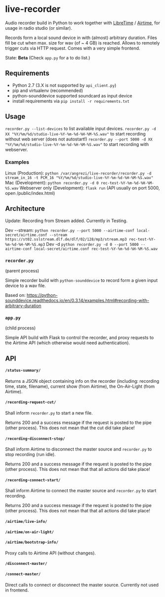 # live-recorder

Audio recorder build in Python to work together with [LibreTime](https://github.com/LibreTime/libretime) / [Airtime](https://www.airtime.pro/), for usage in radio studio (or similar).

Records form a local sound device in with (almost) arbitrary duration.
Files fill be cut when max. size for wav (of ~ 4 GB) is reached.
Allows to remotely trigger cuts via HTTP request. Comes with a very simple frontend.

State: **Beta** (Check `app.py` for a to do list.)

## Requirements

- Python 2.7 (3.X is not supported by `api_client.py`)
- pip and virtualenv (recommended)
- python-sounddevice supported soundcard as input device
- install requirements via `pip install -r requirements.txt`

## Usage

`recorder.py --list-devices` to list available input devices.
`recorder.py -d XX "%Y/%m/%d/studio-live-%Y-%m-%d-%H-%M-%S.wav"` to start recording without web server (does not autostart!)
`recorder.py --port 5000 -d XX "%Y/%m/%d/studio-live-%Y-%m-%d-%H-%M-%S.wav"` to start recording with webserver.

### Examples

Linux (Production): `python /var/angrezi/live-recorder/recorder.py -d stream_in_16 -t PCM_16 "%Y/%m/%d/studio-live-%Y-%m-%d-%H-%M-%S.wav"`
Mac (Development): `python recorder.py -d 0 rec-test-%Y-%m-%d-%H-%M-%S.wav`
Webserver only (Development): `flask run` (API usually on port 5000, open /public/index.html)

## Architecture

Update: Recording from Stream added. Currently in Testing.

Dev --stream: `python recorder.py --port 5000 --airtime-conf local-secret/airtime.conf --stream https://st02.sslstream.dlf.de/dlf/02/128/mp3/stream.mp3 rec-test-%Y-%m-%d-%H-%M-%S.mp3`
Dev -d `python recorder.py -d 0 --port 5000 --airtime-conf local-secret/airtime.conf rec-test-%Y-%m-%d-%H-%M-%S.wav`

### `recorder.py`

(parent process)

Simple recorder build with `python-sounddevice` to record form a given input device to a wav file.

Based on: https://python-sounddevice.readthedocs.io/en/0.3.14/examples.html#recording-with-arbitrary-duration

### `app.py`

(child process)

Simple API build with Flask to control the recorder, and proxy requests to the Airtime API (which otherwise would need authentication).

## API

#### `/status-summary/`

Returns a JSON object containing info on the recorder (including: recording time, state, filename), current show (from Airtime), the On-Air-Light (from Airtime).

#### `/recording-request-cut/`

Shall inform `recorder.py` to start a new file.

Returns 200 and a success message if the request is posted to the pipe (other process). This does not mean that the cut did take place!

#### `/recording-disconnect-stop/`

Shall inform Airtime to disconnect the master source and `recorder.py` to stop recording (run idle).

Returns 200 and a success message if the request is posted to the pipe (other process). This does not mean that that all actions did take place!

#### `/recording-connect-start/`

Shall inform Airtime to connect the master source and `recorder.py` to start recording.

Returns 200 and a success message if the request is posted to the pipe (other process). This does not mean that that all actions did take place!

#### `/airtime/live-info/`
#### `/airtime/on-air-light/`
#### `/airtime/bootstrap-info/`

Proxy calls to Airtime API (without changes).

#### `/disconnect-master/`
#### `/connect-master/`

Direct calls to connect or disconnect the master source. Currently not used in frontend.
